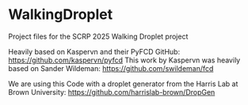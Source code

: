 # WalkingDroplet
Project files for the SCRP 2025 Walking Droplet project

Heavily based on Kaspervn and their PyFCD GitHub: https://github.com/kaspervn/pyfcd
This work by Kaspervn was heavily based on Sander Wildeman: https://github.com/swildeman/fcd

We are using this Code with a droplet generator from the Harris Lab at Brown University: https://github.com/harrislab-brown/DropGen
